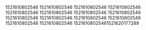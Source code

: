 1521610802546
1521610802546
1521610802546
1521610802546
1521610802546
1521610802546
1521610802546
1521610802546
1521610802546
1521610802546
1521610802546
1521610802546
1521610802546
1521610802546
15216108025461521620177289